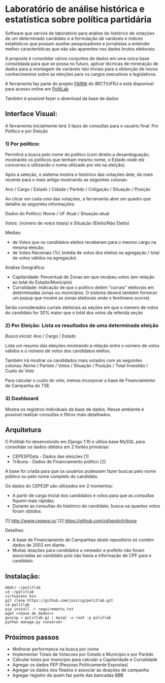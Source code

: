 # Laboratório de análise histórica e estatística sobre política partidária

Software que servirá de laboratório para análise do histórico de votações de um determinado candidato e a formulação de variáveis e índices estatísticos que possam auxiliar pesquisadores e jornalistas a entender melhor características que não são aparentes nos dados brutos eleitorais.

A proposta é consolidar vários conjuntos de dados em uma única base consolidada para que se possa no futuro, aplicar técnicas de mineração de dados para a montagem de variáveis não triviais para a obtenção de novos conhecimentos sobre as eleições para os cargos executivos e legislativos. 

A ferramenta faz parte do projeto [FARMi](http://www.farmi.pro.br/sobre) do IBICT/UFRJ e está disponível para acesso online em [PolitLab](http://politlab.farmi.pro.br/)

Também é possível fazer o download da base de dados

## Interface Visual:

A ferramenta inicialmente terá 3 tipos de consultas para o usuário final: Por Político e por Eleição

### 1) Por político:

Permitirá a busca pelo nome do político (com direito a desambiguação, mostrando os políticos que tenham mesmo nome, o Estado onde ele concorreu e utilizando o nome utilizado por ele na eleição). 

Após a seleção, o sistema mostra o histórico das votações dele, do mais recente para o mais antigo mostrando as seguintes colunas:

Ano / Cargo / Estado / Cidade / Partido / Coligação / Situação / Posição

Ao clicar em cada uma das votações, a ferramanta abre um quadro que detalhe as seguintes informações:

Dados do Político: Nome / UF Atual / Situação atual

Votos: (número de votos totais) e Situação (Eleito/Não Eleito)

Médias: 
- de Votos que os candidatos eleitos receberam para o mesmo cargo na mesma eleição;
- de Votos Nacionais (%) (média de votos dos eleitos na agregação / total de votos válidos na agregação)

Análise Geográfica:
- Capilaridade: Percentual de Zonas em que recebeu votos (em relação ao total do Estado/Municipio)
- Curralidade: Indicação de que o político detém "currais" eleitorais em determinadas zonas ou municípios. O sistema deverá também fornecer um popup que mostre as zonas eleitorais onde o fenômeno ocorre)

Serão considerados currais eleitorais as seções em que o número de votos do candidato for 30% maior que o total dos votos da referida seção

### 2) Por Eleição: Lista os resultados de uma determinada eleição

*Busca inicial*: Ano / Cargo / Estado

Lista um resumo das eleições mostrando a relação entre o número de votos válidos e o número de votos dos candidatos eleitos.  

Também irá mostrar os candidados mais votados com as seguintes colunas: Nome / Partido / Votos / Situação / Posição / Total Investido / Custo do Voto

Para calcular o custo do voto, iremos incorporar a base de Financiamento de Campanha do TSE.

### 3) Dashboard

Mostra os registros individuais da base de dados. Nesse ambiente é possível realizar consultas e filtros mais detalhados.  

## Arquitetura

O Politlab foi desenvolvido em Django 1.10 e utiliza base MySQL para consolidar os dados obtidos em 2 fontes primárias:

- CEPESPData - Dados das eleições [1]
- Tribuna - Dados de Financiamento político [2]

A base foi criada para que os usuários pudessem fazer buscas pelo nome público ou pelo nome completo do candidato.

Os dados do CEPESP são utilizados em 2 momentos:
 
- A partir de carga inicial dos candidatos e votos para que as consultas fiquem mais rápidas.
- Durante as consultas do histórico do candidato, busca-se quantos votos foram obtidos. 

[1] http://www.cepesp.io/
[2] https://github.com/rafapolo/tribuna

Detalhes:
- A base de Financiamento de Campanhas deste repositório só contém dados de 2002 em diante.
- Muitas doações para candidatos a vereador e prefeito não foram associadas ao candidato pois não havia a informação de CPF para o candidato.  

## Instalação:

```
mkdir ~/politlab
cd ~/politlab
virtualenv bin
git clone https://github.com/josircg/politlab.git
cd politlab 
pip install -r requirements.txt
wget <<base de dados>>
gunzip < politlab.gz | mysql -u root -p politlab 
python manage.py runserver
```


## Próximos passos

- Melhorar performance na busca por nome
- Implementar Totais de Votacoes por Estado e Municipio e por Partido
- Calcular totais por municipio para calcular a Capilaridade e Curralidade
- Agregar os dados PEP (Pessoas Politicamente Expostas) 
- Agregar os dados dos filiados e associar às doações de campanha
- Agregar registro de quem faz parte das bancadas BBB

